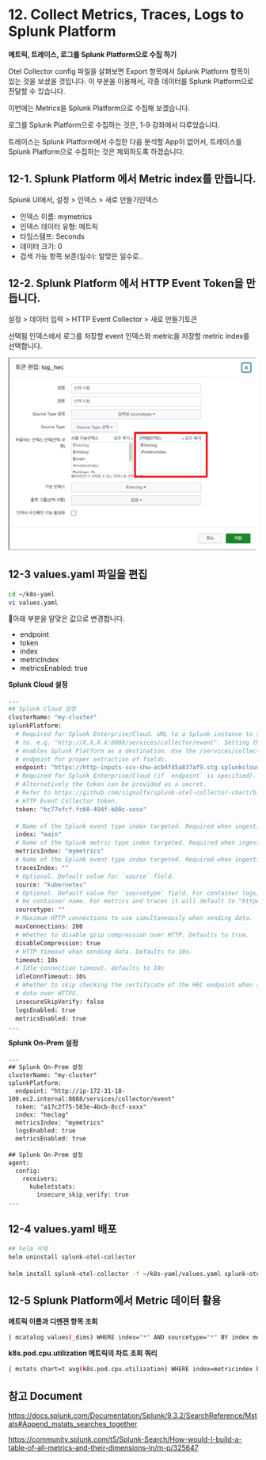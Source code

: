 # 12. Collect Metrics, Traces, Logs to Splunk Platform

**메트릭, 트레이스, 로그를 Splunk Platform으로 수집 하기**

Otel Collector config 파일을 살펴보면 Export 항목에서 Splunk Platform 항목이 있는 것을 보셨을 것입니다.
이 부분을 이용해서, 각종 데이터를 Splunk Platform으로 전달할 수 있습니다.

이번에는 Metrics을 Splunk Platform으로 수집해 보겠습니다.

로그를 Splunk Platform으로 수집하는 것은, 1-9 강좌에서 다루었습니다.

트레이스는 Splunk Platform에서 수집한 다음 분석할 App이 없어서, 트레이스를 Splunk Platform으로 수집하는 것은 제외하도록 하겠습니다.

## 12-1. Splunk Platform 에서 Metric index를 만듭니다.

Splunk UI에서, 설정 > 인덱스 > 새로 만들기인덱스
- 인덱스 이름:  mymetrics
- 인덱스 데이터 유형: 메트릭
- 타임스템프: Seconds
- 데이터 크기: 0
- 검색 가능 항목 보존(일수): 알맞은 일수로..

## 12-2. Splunk Platform 에서 HTTP Event Token을 만듭니다.
설정 > 데이터 입력 > HTTP Event Collector > 새로 만들기토큰

선택됨 인덱스에서 로그를 저장할 event 인덱스와 metric을 저장할 metric index를 선택합니다.

![](../../images/1-ninja-kr/1-12-hec.jpeg)


## 12-3 values.yaml 파일을 편집


```bash
cd ~/k8s-yaml
vi values.yaml
```


아래 부분을 알맞은 값으로 변경합니다.
- endpoint
- token
- index
- metricIndex
- metricsEnabled: true

**Splunk Cloud 설정**
```bash
...
## Splunk Cloud 설정
clusterName: "my-cluster"
splunkPlatform:
  # Required for Splunk Enterprise/Cloud. URL to a Splunk instance to send data
  # to. e.g. "http://X.X.X.X:8088/services/collector/event". Setting this parameter
  # enables Splunk Platform as a destination. Use the /services/collector/event
  # endpoint for proper extraction of fields.
  endpoint: "https://http-inputs-scv-shw-acb4f45a837af9.stg.splunkcloud.com/services/collector"
  # Required for Splunk Enterprise/Cloud (if `endpoint` is specified). Splunk
  # Alternatively the token can be provided as a secret.
  # Refer to https://github.com/signalfx/splunk-otel-collector-chart/blob/main/docs/advanced-configuration.md#provide-tokens-as-a-secret
  # HTTP Event Collector token.
  token: "bc77efcf-fc60-494f-b80c-xxxx"

  # Name of the Splunk event type index targeted. Required when ingesting logs to Splunk Platform.
  index: "main"
  # Name of the Splunk metric type index targeted. Required when ingesting metrics to Splunk Platform.
  metricsIndex: "mymetrics"
  # Name of the Splunk event type index targeted. Required when ingesting traces to Splunk Platform.
  tracesIndex: ""
  # Optional. Default value for `source` field.
  source: "kubernetes"
  # Optional. Default value for `sourcetype` field. For container logs, it will
  # be container name. For metrics and traces it will default to "httpevent".
  sourcetype: ""
  # Maximum HTTP connections to use simultaneously when sending data.
  maxConnections: 200
  # Whether to disable gzip compression over HTTP. Defaults to true.
  disableCompression: true
  # HTTP timeout when sending data. Defaults to 10s.
  timeout: 10s
  # Idle connection timeout. defaults to 10s
  idleConnTimeout: 10s
  # Whether to skip checking the certificate of the HEC endpoint when sending
  # data over HTTPS.
  insecureSkipVerify: false
  logsEnabled: true
  metricsEnabled: true
...
```
**Splunk On-Prem 설정**
```
...
## Splunk On-Prem 설정
clusterName: "my-cluster"
splunkPlatform:
  endpoint: "http://ip-172-31-18-100.ec2.internal:8088/services/collector/event"
  token: "a17c2f75-583e-4bcb-8ccf-xxxx"
  index: "heclog"
  metricsIndex: "mymetrics"
  logsEnabled: true
  metricsEnabled: true

## Splunk On-Prem 설정
agent:
  config:
    receivers:
      kubeletstats:
        insecure_skip_verify: true
...
```

## 12-4 values.yaml 배포
```bash
## helm 삭제
helm uninstall splunk-otel-collector

helm install splunk-otel-collector -f ~/k8s-yaml/values.yaml splunk-otel-collector-chart/splunk-otel-collector
```

## 12-5 Splunk Platform에서 Metric 데이터 활용
**메트릭 이름과 디멘젼 항목 조회**

```bash
| mcatalog values(_dims) WHERE index="*" AND sourcetype="*" BY index metric_name
```

**k8s.pod.cpu.utilization 메트릭의 차트 조회 쿼리**

```bash
| mstats chart=t avg(k8s.pod.cpu.utilization) WHERE index=metricindex by k8s.pod.name span=1m every=5m chart.limit=top10
```

## 참고 Document
https://docs.splunk.com/Documentation/Splunk/9.3.2/SearchReference/Mstats#Append_mstats_searches_together

https://community.splunk.com/t5/Splunk-Search/How-would-I-build-a-table-of-all-metrics-and-their-dimensions-in/m-p/325647
